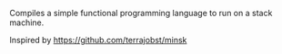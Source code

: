 Compiles a simple functional programming language to run on a stack machine.

Inspired by https://github.com/terrajobst/minsk
